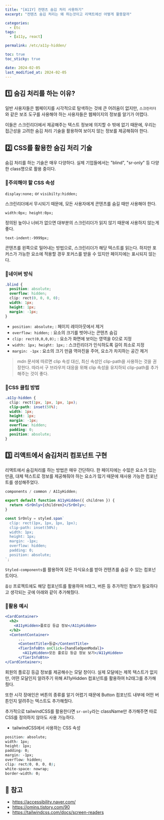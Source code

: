 ```yaml
---
title: "[A11Y] 컨텐츠 숨김 처리 사용하기"
excerpt: "컨텐츠 숨김 처리는 왜 하는것이고 리액트에선 어떻게 활용할까"

categories:
  - Etc
tags:
  - [a11y, react]

permalink: /etc/a11y-hidden/

toc: true
toc_sticky: true

date: 2024-02-05
last_modified_at: 2024-02-05
---
```


## 1️⃣ **숨김 처리를 하는 이유?**

일반 사용자들은 웹페이지를 시각적으로 탐색하는 것에 큰 어려움이 없지만, `스크린리더`와 같은 보조 도구를 사용해야 하는 사용자들은 웹페이지의 정보를 알기가 어렵다.

이들은 스크린리더에서 제공해주는 텍스트 정보에 의지할 수 밖에 없기 때문에, 우리는 접근성을 고려한 숨김 처리 기술을 활용하여 보이지 않는 정보를 제공해줘야 한다.

## 2️⃣ **CSS를 활용한 숨김 처리 기술**

숨김 처리를 하는 기술은 매우 다양하다. 실제 기업들에서는 "blind", "sr-only" 등 다양한 class명으로 활용 중이다.

### 🔸주의해야 할 CSS 속성

`display:none;` or `visibilty:hidden;`

스크린리더에서 무시되기 때문에, 모든 사용자에게 콘텐츠를 숨길 때만 사용해야 한다.

`width:0px; height:0px;`

정의된 높이나 너비가 없으면 대부분의 스크린리더가 읽지 않기 때문에 사용하지 않는게 좋다.

`text-indent:-9999px;`

콘텐츠를 왼쪽으로 밀어내는 방법으로, 스크린리더가 해당 텍스트를 읽는다. 하지만 포커스가 가능한 요소에 적용할 경우 포커스를 받을 수 있지만 페이지에는 표시되지 않는다.

### 🔸네이버 방식

```css
.blind {
  position: absolute;
  overflow: hidden;
  clip: rect(0, 0, 0, 0);
  width: 1px;
  height: 1px;
  margin: -1px;
}
```

- `position: absolute;` : 페이지 레이아웃에서 제거
- `overflow: hidden;` : 요소의 크기를 벗어나는 콘텐츠 숨김
- `clip: rect(0,0,0,0);` : 요소가 화면에 보이는 영역을 0으로 지정
- `width: 1px; height: 1px;` : 스크린리더가 인식하도록 길이 최소로 지정
- `margin: -1px` : 요소의 크기 만큼 역마진을 주어, 요소가 차지하는 공간 제거

> mdn 문서에 따르면 clip 속성 대신, 최신 속성인 clip-path을 사용하는 것을 권장한다.
> 따라서 구 브라우저 대응을 위해 clip 속성을 유지하되 clip-path를 추가해주는 것이 좋다.

### 🔸CSS 클립 방법

```css
.a11y-hidden {
  clip: rect(1px, 1px, 1px, 1px);
  clip-path: inset(50%);
  width: 1px;
  height: 1px;
  margin: -1px;
  overflow: hidden;
  padding: 0;
  position: absolute;
}
```

## 3️⃣ **리액트에서 숨김처리 컴포넌트 구현**

리액트에서 숨김처리를 하는 방법은 매우 간단하다. 한 페이지에는 수많은 요소가 있는 만큼, 대체 텍스트로 정보를 제공해줘야 하는 요소가 많기 때문에 재사용 가능한 컴포넌트를 생성해주었다.

```jsx
components / common / A11yHidden;

export default function A11yHidden({ children }) {
  return <SrOnly>{children}</SrOnly>;
}

const SrOnly = styled.span`
  clip: rect(1px, 1px, 1px, 1px);
  clip-path: inset(50%);
  width: 1px;
  height: 1px;
  margin: -1px;
  overflow: hidden;
  padding: 0;
  position: absolute;
`;
```

`Styled-components`를 활용하여 모든 자식요소를 받아 컨텐츠를 숨길 수 있는 컴포넌트이다.

`줍깅` 프로젝트에도 해당 컴포넌트를 활용하여 h태그, 버튼 등 추가적인 정보가 필요하다고 생각되는 곳에 아래와 같이 추가해줬다.

### 🔸활용 예시

```jsx
<CardContainer>
  <h2>
    <A11yHidden>플로깅 등급 정보</A11yHidden>
  </h2>
  <ContentContainer>
      ...
      <ContentTitle>등급</ContentTitle>
      <TierInfoBtn onClick={handleOpenModal}>
        <A11yHidden>모든 플로깅 등급 정보 보기</A11yHidden>
      </TierInfoBtn>
</CardContainer>;
```

회원의 플로깅 등급 정보를 제공해수는 모달 창이다. 실제 모달에는 제목 텍스트가 없지만, 어떤 모달인지 알려주기 위해 A11yHidden 컴포넌트를 활용하여 h2태그를 추가해줬다.

또한 시각 장애인은 버튼의 종류를 알기 어렵기 때문에 Button 컴포넌트 내부에 어떤 버튼인지 알려주는 텍스트도 추가해줬다.

추가적으로 tailwindCSS를 활용한다면 `sr-only`라는 className만 추가해주면 따로 CSS를 정의하지 않아도 사용 가능하다.

- tailwindCSS에서 사용하는 CSS 속성

```css
position: absolute;
width: 1px;
height: 1px;
padding: 0;
margin: -1px;
overflow: hidden;
clip: rect(0, 0, 0, 0);
white-space: nowrap;
border-width: 0;
```

## 🔗 참고

- <a href="https://accessibility.naver.com/">https://accessibility.naver.com/</a>
- <a href="https://omins.tistory.com/90">https://omins.tistory.com/90</a>
- <a href="https://tailwindcss.com/docs/screen-readers">https://tailwindcss.com/docs/screen-readers</a>
